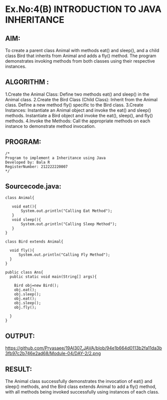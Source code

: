 # Ex.No:4(B) INTRODUCTION TO JAVA INHERITANCE

## AIM:
To create a parent class Animal with methods eat() and sleep(), and a child class Bird that inherits from Animal and adds a fly() method. The program demonstrates invoking methods from both classes using their respective instances.
## ALGORITHM :
1.Create the Animal Class:
  Define two methods eat() and sleep() in the Animal class.
2.Create the Bird Class (Child Class):
  Inherit from the Animal class.
  Define a new method fly() specific to the Bird class.
3.Create Instances:
  Instantiate an Animal object and invoke the eat() and sleep() methods.
  Instantiate a Bird object and invoke the eat(), sleep(), and fly() methods.
4.Invoke the Methods:
  Call the appropriate methods on each instance to demonstrate method invocation.


## PROGRAM:
 ```
/*
Program to implement a Inheritance using Java
Developed by: Bala R
RegisterNumber: 212222220007
*/
```

## Sourcecode.java:
```
class Animal{
    
   void eat(){
       System.out.println("Calling Eat Method");
   }
   void sleep(){
       System.out.println("Calling Sleep Method");
   }
}

class Bird extends Animal{
   
  void fly(){
      System.out.println("Calling Fly Method");
  }
}

public class Ans{
  public static void main(String[] args){
      
    Bird obj=new Bird();
    obj.eat();
    obj.sleep();
    obj.eat();
    obj.sleep();
    obj.fly();
    
  }
}	

```

## OUTPUT:

https://github.com/Pryasaee/19AI307_JAVA/blob/94e1b664d0113b2fa11da3b3fb97c2b746e2ad68/Module-04/DAY-2/2.png

## RESULT:
The Animal class successfully demonstrates the invocation of eat() and sleep() methods, and the Bird class extends Animal to add a fly() method, with all methods being invoked successfully using instances of each class.

